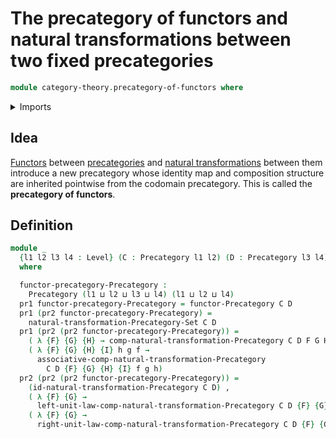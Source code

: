 # The precategory of functors and natural transformations between two fixed precategories

```agda
module category-theory.precategory-of-functors where
```

<details><summary>Imports</summary>

```agda
open import category-theory.functors-precategories
open import category-theory.natural-transformations-precategories
open import category-theory.precategories

open import foundation.dependent-pair-types
open import foundation.universe-levels
```

</details>

## Idea

[Functors](category-theory.functors-precategories.md) between
[precategories](category-theory.precategories.md) and
[natural transformations](category-theory.natural-transformations-precategories.md)
between them introduce a new precategory whose identity map and composition
structure are inherited pointwise from the codomain precategory. This is called
the **precategory of functors**.

## Definition

```agda
module _
  {l1 l2 l3 l4 : Level} (C : Precategory l1 l2) (D : Precategory l3 l4)
  where

  functor-precategory-Precategory :
    Precategory (l1 ⊔ l2 ⊔ l3 ⊔ l4) (l1 ⊔ l2 ⊔ l4)
  pr1 functor-precategory-Precategory = functor-Precategory C D
  pr1 (pr2 functor-precategory-Precategory) =
    natural-transformation-Precategory-Set C D
  pr1 (pr2 (pr2 functor-precategory-Precategory)) =
    ( λ {F} {G} {H} → comp-natural-transformation-Precategory C D F G H) ,
    ( λ {F} {G} {H} {I} h g f →
      associative-comp-natural-transformation-Precategory
        C D {F} {G} {H} {I} f g h)
  pr2 (pr2 (pr2 functor-precategory-Precategory)) =
    (id-natural-transformation-Precategory C D) ,
    ( λ {F} {G} →
      left-unit-law-comp-natural-transformation-Precategory C D {F} {G}) ,
    ( λ {F} {G} →
      right-unit-law-comp-natural-transformation-Precategory C D {F} {G})
```
